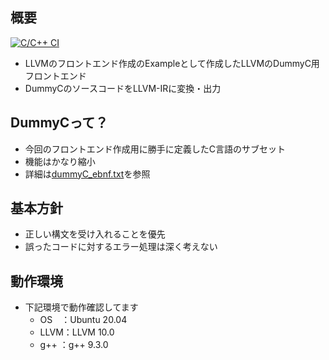 ## 概要
[![C/C++ CI](https://github.com/Heavybaby5000/DummyCCompiler/actions/workflows/c-cpp.yml/badge.svg)](https://github.com/Heavybaby5000/DummyCCompiler/actions/workflows/c-cpp.yml)
* LLVMのフロントエンド作成のExampleとして作成したLLVMのDummyC用フロントエンド
* DummyCのソースコードをLLVM-IRに変換・出力


## DummyCって？
* 今回のフロントエンド作成用に勝手に定義したC言語のサブセット
* 機能はかなり縮小
* 詳細は[dummyC_ebnf.txt](dummyC_ebnf.txt)を参照


## 基本方針
* 正しい構文を受け入れることを優先
* 誤ったコードに対するエラー処理は深く考えない


## 動作環境
* 下記環境で動作確認してます
  * OS　：Ubuntu 20.04
  * LLVM：LLVM 10.0
  * g++ ：g++ 9.3.0
